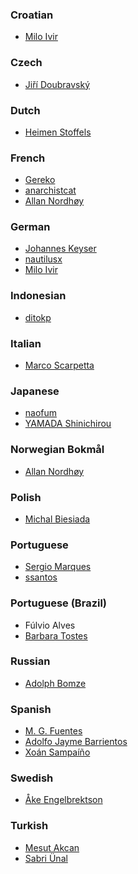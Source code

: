<h3>Croatian</h3>
<ul>
    <li><a href="mailto:mail@milotype.de">Milo Ivir</a></li>
</ul>

<h3>Czech</h3>
<ul>
    <li><a href="mailto:jiri.doubravsky@gmail.com">Jiří Doubravský</a></li>
</ul>

<h3>Dutch</h3>
<ul>
    <li><a href="mailto:vistausss@outlook.com">Heimen Stoffels</a></li>
</ul>

<h3>French</h3>
<ul>
    <li><a href="mailto:31b32@tutanota.com">Gereko</a></li>
    <li><a href="mailto:anarchistcat@riseup.net">anarchistcat</a></li>
    <li><a href="mailto:epost@anotheragency.no">Allan Nordhøy</a></li>
</ul>

<h3>German</h3>
<ul>
    <li><a href="mailto:johanneskeyser@posteo.de">Johannes Keyser</a></li>
    <li><a href="mailto:mail.ka@mailbox.org">nautilusx</a></li>
    <li><a href="mailto:mail@milotype.de">Milo Ivir</a></li>
</ul>

<h3>Indonesian</h3>
<ul>
    <li><a href="mailto:ditokpl@gmail.com">ditokp</a></li>
</ul>

<h3>Italian</h3>
<ul>
    <li><a href="mailto:marcoscarpetta02@gmail.com">Marco Scarpetta</a></li>
</ul>

<h3>Japanese</h3>
<ul>
    <li><a href="mailto:naofum@gmail.com">naofum</a></li>
    <li><a href="mailto:yamada_strong_yamada_nice_64bit@yahoo.co.jp">YAMADA Shinichirou</a></li>
</ul>

<h3>Norwegian Bokmål</h3>
<ul>
    <li><a href="mailto:epost@anotheragency.no">Allan Nordhøy</a></li>
</ul>

<h3>Polish</h3>
<ul>
    <li><a href="mailto:blade-14@o2.pl">Michal Biesiada</a></li>
</ul>

<h3>Portuguese</h3>
<ul>
    <li><a href="mailto:so.boston.android@gmail.com">Sergio Marques</a></li>
    <li><a href="mailto:ssantos@web.de">ssantos</a></li>
</ul>

<h3>Portuguese (Brazil)</h3>
<ul>
    <li>Fúlvio Alves</li>
    <li><a href="mailto:barbaratostes@gmail.com">Barbara Tostes</a></li>
</ul>

<h3>Russian</h3>
<ul>
    <li><a href="mailto:abomze@mail.ru">Adolph Bomze</a></li>
</ul>

<h3>Spanish</h3>
<ul>
    <li><a href="mailto:mgfuentesl@outlook.com">M. G. Fuentes</a></li>
    <li><a href="mailto:fitojb@ubuntu.com">Adolfo Jayme Barrientos</a></li>
    <li><a href="https://gitlab.com/xoan">Xoán Sampaíño</a></li>
</ul>

<h3>Swedish</h3>
<ul>
    <li><a href="mailto:eson@svenskasprakfiler.se">Åke Engelbrektson</a></li>
</ul>

<h3>Turkish</h3>
<ul>
    <li><a href="mailto:makcan@gmail.com">Mesut Akcan</a></li>
    <li><a href="mailto:libreajans@gmail.com">Sabri Ünal</a></li>
</ul>
